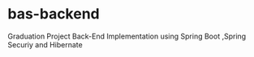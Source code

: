 # bas-backend
Graduation Project Back-End Implementation using Spring Boot ,Spring Securiy and Hibernate
